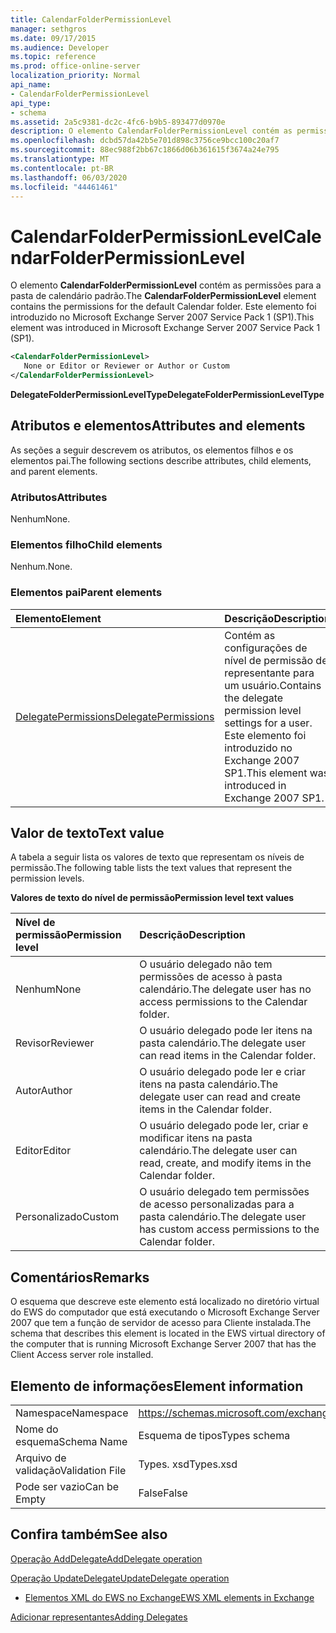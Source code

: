 ```yaml
---
title: CalendarFolderPermissionLevel
manager: sethgros
ms.date: 09/17/2015
ms.audience: Developer
ms.topic: reference
ms.prod: office-online-server
localization_priority: Normal
api_name:
- CalendarFolderPermissionLevel
api_type:
- schema
ms.assetid: 2a5c9381-dc2c-4fc6-b9b5-893477d0970e
description: O elemento CalendarFolderPermissionLevel contém as permissões para a pasta de calendário padrão. Este elemento foi introduzido no Microsoft Exchange Server 2007 Service Pack 1 (SP1).
ms.openlocfilehash: dcbd57da42b5e701d898c3756ce9bcc100c20af7
ms.sourcegitcommit: 88ec988f2bb67c1866d06b361615f3674a24e795
ms.translationtype: MT
ms.contentlocale: pt-BR
ms.lasthandoff: 06/03/2020
ms.locfileid: "44461461"
---
```

# <a name="calendarfolderpermissionlevel"></a><span data-ttu-id="e980d-104">CalendarFolderPermissionLevel</span><span class="sxs-lookup"><span data-stu-id="e980d-104">CalendarFolderPermissionLevel</span></span>

<span data-ttu-id="e980d-105">O elemento **CalendarFolderPermissionLevel** contém as permissões para a pasta de calendário padrão.</span><span class="sxs-lookup"><span data-stu-id="e980d-105">The **CalendarFolderPermissionLevel** element contains the permissions for the default Calendar folder.</span></span> <span data-ttu-id="e980d-106">Este elemento foi introduzido no Microsoft Exchange Server 2007 Service Pack 1 (SP1).</span><span class="sxs-lookup"><span data-stu-id="e980d-106">This element was introduced in Microsoft Exchange Server 2007 Service Pack 1 (SP1).</span></span> 
  
```xml
<CalendarFolderPermissionLevel>
   None or Editor or Reviewer or Author or Custom
</CalendarFolderPermissionLevel>
```

 <span data-ttu-id="e980d-107">**DelegateFolderPermissionLevelType**</span><span class="sxs-lookup"><span data-stu-id="e980d-107">**DelegateFolderPermissionLevelType**</span></span>
## <a name="attributes-and-elements"></a><span data-ttu-id="e980d-108">Atributos e elementos</span><span class="sxs-lookup"><span data-stu-id="e980d-108">Attributes and elements</span></span>

<span data-ttu-id="e980d-109">As seções a seguir descrevem os atributos, os elementos filhos e os elementos pai.</span><span class="sxs-lookup"><span data-stu-id="e980d-109">The following sections describe attributes, child elements, and parent elements.</span></span>
  
### <a name="attributes"></a><span data-ttu-id="e980d-110">Atributos</span><span class="sxs-lookup"><span data-stu-id="e980d-110">Attributes</span></span>

<span data-ttu-id="e980d-111">Nenhum</span><span class="sxs-lookup"><span data-stu-id="e980d-111">None.</span></span>
  
### <a name="child-elements"></a><span data-ttu-id="e980d-112">Elementos filho</span><span class="sxs-lookup"><span data-stu-id="e980d-112">Child elements</span></span>

<span data-ttu-id="e980d-113">Nenhum.</span><span class="sxs-lookup"><span data-stu-id="e980d-113">None.</span></span>
  
### <a name="parent-elements"></a><span data-ttu-id="e980d-114">Elementos pai</span><span class="sxs-lookup"><span data-stu-id="e980d-114">Parent elements</span></span>

|<span data-ttu-id="e980d-115">**Elemento**</span><span class="sxs-lookup"><span data-stu-id="e980d-115">**Element**</span></span>|<span data-ttu-id="e980d-116">**Descrição**</span><span class="sxs-lookup"><span data-stu-id="e980d-116">**Description**</span></span>|
|:-----|:-----|
|[<span data-ttu-id="e980d-117">DelegatePermissions</span><span class="sxs-lookup"><span data-stu-id="e980d-117">DelegatePermissions</span></span>](delegatepermissions.md) <br/> |<span data-ttu-id="e980d-118">Contém as configurações de nível de permissão de representante para um usuário.</span><span class="sxs-lookup"><span data-stu-id="e980d-118">Contains the delegate permission level settings for a user.</span></span> <span data-ttu-id="e980d-119">Este elemento foi introduzido no Exchange 2007 SP1.</span><span class="sxs-lookup"><span data-stu-id="e980d-119">This element was introduced in Exchange 2007 SP1.</span></span>  <br/> |
   
## <a name="text-value"></a><span data-ttu-id="e980d-120">Valor de texto</span><span class="sxs-lookup"><span data-stu-id="e980d-120">Text value</span></span>

<span data-ttu-id="e980d-121">A tabela a seguir lista os valores de texto que representam os níveis de permissão.</span><span class="sxs-lookup"><span data-stu-id="e980d-121">The following table lists the text values that represent the permission levels.</span></span>
  
<span data-ttu-id="e980d-122">**Valores de texto do nível de permissão**</span><span class="sxs-lookup"><span data-stu-id="e980d-122">**Permission level text values**</span></span>

|<span data-ttu-id="e980d-123">**Nível de permissão**</span><span class="sxs-lookup"><span data-stu-id="e980d-123">**Permission level**</span></span>|<span data-ttu-id="e980d-124">**Descrição**</span><span class="sxs-lookup"><span data-stu-id="e980d-124">**Description**</span></span>|
|:-----|:-----|
|<span data-ttu-id="e980d-125">Nenhum</span><span class="sxs-lookup"><span data-stu-id="e980d-125">None</span></span>  <br/> |<span data-ttu-id="e980d-126">O usuário delegado não tem permissões de acesso à pasta calendário.</span><span class="sxs-lookup"><span data-stu-id="e980d-126">The delegate user has no access permissions to the Calendar folder.</span></span>  <br/> |
|<span data-ttu-id="e980d-127">Revisor</span><span class="sxs-lookup"><span data-stu-id="e980d-127">Reviewer</span></span>  <br/> |<span data-ttu-id="e980d-128">O usuário delegado pode ler itens na pasta calendário.</span><span class="sxs-lookup"><span data-stu-id="e980d-128">The delegate user can read items in the Calendar folder.</span></span>  <br/> |
|<span data-ttu-id="e980d-129">Autor</span><span class="sxs-lookup"><span data-stu-id="e980d-129">Author</span></span>  <br/> |<span data-ttu-id="e980d-130">O usuário delegado pode ler e criar itens na pasta calendário.</span><span class="sxs-lookup"><span data-stu-id="e980d-130">The delegate user can read and create items in the Calendar folder.</span></span>  <br/> |
|<span data-ttu-id="e980d-131">Editor</span><span class="sxs-lookup"><span data-stu-id="e980d-131">Editor</span></span>  <br/> |<span data-ttu-id="e980d-132">O usuário delegado pode ler, criar e modificar itens na pasta calendário.</span><span class="sxs-lookup"><span data-stu-id="e980d-132">The delegate user can read, create, and modify items in the Calendar folder.</span></span>  <br/> |
|<span data-ttu-id="e980d-133">Personalizado</span><span class="sxs-lookup"><span data-stu-id="e980d-133">Custom</span></span>  <br/> |<span data-ttu-id="e980d-134">O usuário delegado tem permissões de acesso personalizadas para a pasta calendário.</span><span class="sxs-lookup"><span data-stu-id="e980d-134">The delegate user has custom access permissions to the Calendar folder.</span></span>  <br/> |
   
## <a name="remarks"></a><span data-ttu-id="e980d-135">Comentários</span><span class="sxs-lookup"><span data-stu-id="e980d-135">Remarks</span></span>

<span data-ttu-id="e980d-136">O esquema que descreve este elemento está localizado no diretório virtual do EWS do computador que está executando o Microsoft Exchange Server 2007 que tem a função de servidor de acesso para Cliente instalada.</span><span class="sxs-lookup"><span data-stu-id="e980d-136">The schema that describes this element is located in the EWS virtual directory of the computer that is running Microsoft Exchange Server 2007 that has the Client Access server role installed.</span></span>
  
## <a name="element-information"></a><span data-ttu-id="e980d-137">Elemento de informações</span><span class="sxs-lookup"><span data-stu-id="e980d-137">Element information</span></span>

|||
|:-----|:-----|
|<span data-ttu-id="e980d-138">Namespace</span><span class="sxs-lookup"><span data-stu-id="e980d-138">Namespace</span></span>  <br/> |https://schemas.microsoft.com/exchange/services/2006/types  <br/> |
|<span data-ttu-id="e980d-139">Nome do esquema</span><span class="sxs-lookup"><span data-stu-id="e980d-139">Schema Name</span></span>  <br/> |<span data-ttu-id="e980d-140">Esquema de tipos</span><span class="sxs-lookup"><span data-stu-id="e980d-140">Types schema</span></span>  <br/> |
|<span data-ttu-id="e980d-141">Arquivo de validação</span><span class="sxs-lookup"><span data-stu-id="e980d-141">Validation File</span></span>  <br/> |<span data-ttu-id="e980d-142">Types. xsd</span><span class="sxs-lookup"><span data-stu-id="e980d-142">Types.xsd</span></span>  <br/> |
|<span data-ttu-id="e980d-143">Pode ser vazio</span><span class="sxs-lookup"><span data-stu-id="e980d-143">Can be Empty</span></span>  <br/> |<span data-ttu-id="e980d-144">False</span><span class="sxs-lookup"><span data-stu-id="e980d-144">False</span></span>  <br/> |
   
## <a name="see-also"></a><span data-ttu-id="e980d-145">Confira também</span><span class="sxs-lookup"><span data-stu-id="e980d-145">See also</span></span>



[<span data-ttu-id="e980d-146">Operação AddDelegate</span><span class="sxs-lookup"><span data-stu-id="e980d-146">AddDelegate operation</span></span>](adddelegate-operation.md)
  
[<span data-ttu-id="e980d-147">Operação UpdateDelegate</span><span class="sxs-lookup"><span data-stu-id="e980d-147">UpdateDelegate operation</span></span>](updatedelegate-operation.md)


- [<span data-ttu-id="e980d-148">Elementos XML do EWS no Exchange</span><span class="sxs-lookup"><span data-stu-id="e980d-148">EWS XML elements in Exchange</span></span>](ews-xml-elements-in-exchange.md)


[<span data-ttu-id="e980d-149">Adicionar representantes</span><span class="sxs-lookup"><span data-stu-id="e980d-149">Adding Delegates</span></span>](https://msdn.microsoft.com/library/3a744150-66a3-4a13-9433-793603ba5038%28Office.15%29.aspx)

